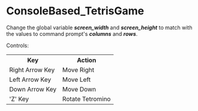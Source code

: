 # ConsoleBased_TetrisGame

 Change the global variable _**screen_width**_ and _**screen_height**_ to match with the values to command prompt's _**columns**_ and _**rows**_.

Controls:
  <table>
   <tr>
    <th>
     Key
    </th>
    <th>
     Action
    </th>
   </tr>
    <tr>
      <td>Right Arrow Key</td>
      <td>Move Right</td>
    </tr>
    <tr>
      <td>Left Arrow Key</td>
      <td>Move Left</td>
    </tr>
    <tr>
      <td>Down Arrow Key</td>
      <td>Move Down</td>
    </tr>
    <tr>
      <td>'Z' Key</td>
      <td>Rotate Tetromino</td>
    </tr>
  </table>

